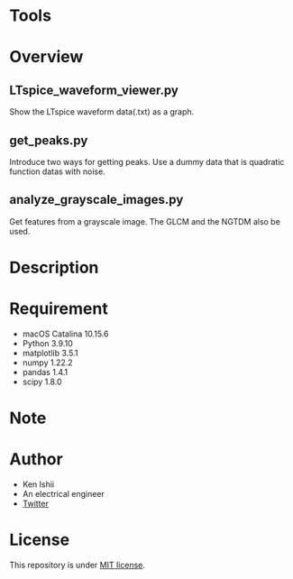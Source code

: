 # Tools

# Overview
## LTspice_waveform_viewer.py
Show the LTspice waveform data(.txt) as a graph.
## get_peaks.py
Introduce two ways for getting peaks.
Use a dummy data that is quadratic function datas with noise.
## analyze_grayscale_images.py
Get features from a grayscale image.
The GLCM and the NGTDM also be used.

# Description

# Requirement
- macOS Catalina 10.15.6
- Python 3.9.10
- matplotlib 3.5.1
- numpy 1.22.2
- pandas 1.4.1
- scipy 1.8.0

# Note

# Author
- Ken Ishii
- An electrical engineer
- [Twitter](https://twitter.com/keni17j)

# License
This repository is under [MIT license](https://en.wikipedia.org/wiki/MIT_License).
